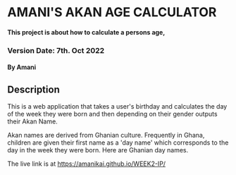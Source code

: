# AMANI'S AKAN AGE CALCULATOR

#### This project is about how to calculate a persons age, 

### Version Date: 7th. Oct 2022

#### By **Amani**

## Description

This is a web application that takes a user's birthday and calculates the day of the week they were born and then depending on their gender outputs their Akan Name. 

Akan names are derived from Ghanian culture. Frequently in Ghana, children are given their first name as a 'day name' which corresponds to the day in the week they were born. Here are Ghanian day names.

The live link is at https://amanikai.github.io/WEEK2-IP/
